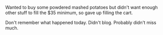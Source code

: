 Wanted to buy some powdered mashed potatoes but didn't want enough other stuff to fill the $35 minimum, so gave up filling the cart.

Don't remember what happened today. Didn't blog. Probably didn't miss much.

